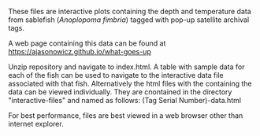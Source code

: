 These files are interactive plots containing the depth and temperature data from sablefish (_Anoplopoma fimbria_) tagged with pop-up satellite archival tags.

A web page containing this data can be found at <a href="https://ajasonowicz.github.io/what_goes_up">https://ajasonowicz.github.io/what-goes-up</a>


Unzip repository and navigate to index.html.  A table with sample data for each of the fish can be used to navigate to the interactive data file associated with that fish.  Alternatively the html files with the containing the data can be viewed individually.  They are cnontained in the directory "interactive-files" and named as follows: (Tag Serial Number)-data.html

For best performance, files are best viewed in a web browser other than internet explorer.
